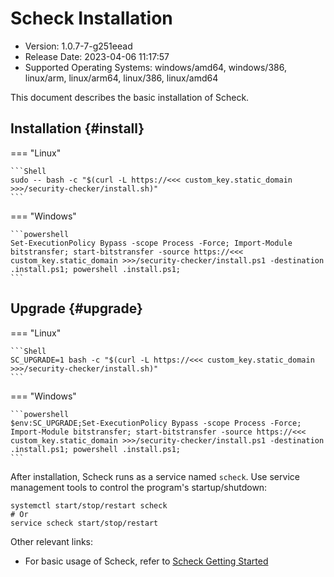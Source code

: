 # Scheck Installation

- Version: 1.0.7-7-g251eead
- Release Date: 2023-04-06 11:17:57
- Supported Operating Systems: windows/amd64, windows/386, linux/arm, linux/arm64, linux/386, linux/amd64

This document describes the basic installation of Scheck.

## Installation {#install}

<!-- markdownlint-disable MD046 -->
=== "Linux"

    ```Shell
    sudo -- bash -c "$(curl -L https://<<< custom_key.static_domain >>>/security-checker/install.sh)"
    ```

=== "Windows"

    ```powershell
    Set-ExecutionPolicy Bypass -scope Process -Force; Import-Module bitstransfer; start-bitstransfer -source https://<<< custom_key.static_domain >>>/security-checker/install.ps1 -destination .install.ps1; powershell .install.ps1;
    ```
<!-- markdownlint-enable MD046 -->

## Upgrade {#upgrade}

<!-- markdownlint-disable MD046 -->
=== "Linux"

    ```Shell
    SC_UPGRADE=1 bash -c "$(curl -L https://<<< custom_key.static_domain >>>/security-checker/install.sh)"
    ```

=== "Windows"

    ```powershell
    $env:SC_UPGRADE;Set-ExecutionPolicy Bypass -scope Process -Force; Import-Module bitstransfer; start-bitstransfer -source https://<<< custom_key.static_domain >>>/security-checker/install.ps1 -destination .install.ps1; powershell .install.ps1;
    ```
<!-- markdownlint-enable MD046 -->

After installation, Scheck runs as a service named `scheck`. Use service management tools to control the program's startup/shutdown:

```shell
systemctl start/stop/restart scheck
# Or
service scheck start/stop/restart
```

Other relevant links:

- For basic usage of Scheck, refer to [Scheck Getting Started](scheck-how-to.md)